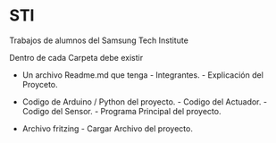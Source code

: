 # STI
Trabajos de alumnos del Samsung Tech Institute

Dentro de cada Carpeta debe existir 
  -  Un archivo Readme.md que tenga 
    -   Integrantes.
    -   Explicación del Proyceto.
 
  -  Codigo de Arduino / Python del proyecto.
    -   Codigo del Actuador.
    -   Codigo del Sensor.
    -   Programa Principal del proyecto.
  
  -   Archivo fritzing
    -   Cargar Archivo del proyecto.
